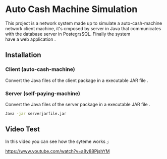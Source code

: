 # Auto Cash Machine Simulation

This project is a network system made up to simulate a auto-cash-machine network client machine, 
it's cmposed by server in Java that communicates with the database server in PostegrsSQL. Finally the system  
have a web application .


## Installation

### Client (auto-cash-machine)

Convert the Java files of the client package in a executable  JAR file .

### Server (self-paying-machine)

Convert the Java files of the server package in a executable  JAR file .

```bash
Java -jar serverjarfile.jar
```

## Video Test
In this video you can see how the syteme works ;:

https://www.youtube.com/watch?v=a8y88PjshYM


